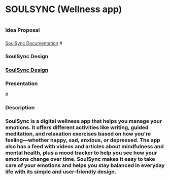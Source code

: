 # SOULSYNC (Wellness app)
# <h3> Idea Proposal <h3/>
[SoulSync Documentation](https://docs.google.com/document/d/1AehQZQm7d2KNT1E8Yo1ksM4TPzkNFkopJygaZW_1S2A/edit?tab=t.0)
#<h3> SoulSync Design <h3/>
[SoulSync Design](https://www.figma.com/design/4UtBDGYVxjxeSjLXmDY4Hk/SoulSync?node-id=19-167&node-type=frame)
<h3>Presentation</h3>
# <h3> Description <h3/>
SoulSync is a digital wellness app that helps you manage your emotions. It offers different activities like writing, guided meditation, and relaxation exercises based on how you're feeling—whether happy, sad, anxious, or depressed. 
The app also has a feed with videos and articles about mindfulness and mental health, plus a mood tracker to help you see how your emotions change over time. SoulSync makes it easy to take care of your emotions and helps you stay balanced in everyday life with its simple and user-friendly design.


